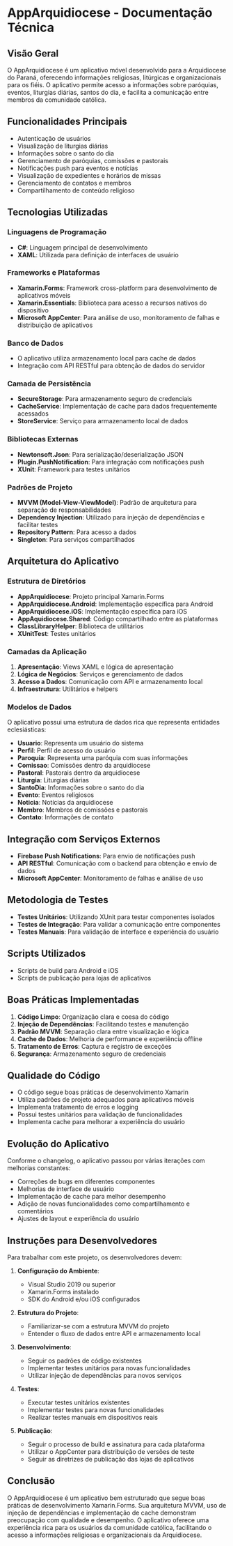 # AppArquidiocese - Documentação Técnica

## Visão Geral
O AppArquidiocese é um aplicativo móvel desenvolvido para a Arquidiocese do Paraná, oferecendo informações religiosas, litúrgicas e organizacionais para os fiéis. O aplicativo permite acesso a informações sobre paróquias, eventos, liturgias diárias, santos do dia, e facilita a comunicação entre membros da comunidade católica.

## Funcionalidades Principais
- Autenticação de usuários
- Visualização de liturgias diárias
- Informações sobre o santo do dia
- Gerenciamento de paróquias, comissões e pastorais
- Notificações push para eventos e notícias
- Visualização de expedientes e horários de missas
- Gerenciamento de contatos e membros
- Compartilhamento de conteúdo religioso

## Tecnologias Utilizadas

### Linguagens de Programação
- **C#**: Linguagem principal de desenvolvimento
- **XAML**: Utilizada para definição de interfaces de usuário

### Frameworks e Plataformas
- **Xamarin.Forms**: Framework cross-platform para desenvolvimento de aplicativos móveis
- **Xamarin.Essentials**: Biblioteca para acesso a recursos nativos do dispositivo
- **Microsoft AppCenter**: Para análise de uso, monitoramento de falhas e distribuição de aplicativos

### Banco de Dados
- O aplicativo utiliza armazenamento local para cache de dados
- Integração com API RESTful para obtenção de dados do servidor

### Camada de Persistência
- **SecureStorage**: Para armazenamento seguro de credenciais
- **CacheService**: Implementação de cache para dados frequentemente acessados
- **StoreService**: Serviço para armazenamento local de dados

### Bibliotecas Externas
- **Newtonsoft.Json**: Para serialização/deserialização JSON
- **Plugin.PushNotification**: Para integração com notificações push
- **XUnit**: Framework para testes unitários

### Padrões de Projeto
- **MVVM (Model-View-ViewModel)**: Padrão de arquitetura para separação de responsabilidades
- **Dependency Injection**: Utilizado para injeção de dependências e facilitar testes
- **Repository Pattern**: Para acesso a dados
- **Singleton**: Para serviços compartilhados

## Arquitetura do Aplicativo

### Estrutura de Diretórios
- **AppArquidiocese**: Projeto principal Xamarin.Forms
- **AppArquidiocese.Android**: Implementação específica para Android
- **AppArquidiocese.iOS**: Implementação específica para iOS
- **AppAquidiocese.Shared**: Código compartilhado entre as plataformas
- **ClassLibraryHelper**: Biblioteca de utilitários
- **XUnitTest**: Testes unitários

### Camadas da Aplicação
1. **Apresentação**: Views XAML e lógica de apresentação
2. **Lógica de Negócios**: Serviços e gerenciamento de dados
3. **Acesso a Dados**: Comunicação com API e armazenamento local
4. **Infraestrutura**: Utilitários e helpers

### Modelos de Dados
O aplicativo possui uma estrutura de dados rica que representa entidades eclesiásticas:
- **Usuario**: Representa um usuário do sistema
- **Perfil**: Perfil de acesso do usuário
- **Paroquia**: Representa uma paróquia com suas informações
- **Comissao**: Comissões dentro da arquidiocese
- **Pastoral**: Pastorais dentro da arquidiocese
- **Liturgia**: Liturgias diárias
- **SantoDia**: Informações sobre o santo do dia
- **Evento**: Eventos religiosos
- **Noticia**: Notícias da arquidiocese
- **Membro**: Membros de comissões e pastorais
- **Contato**: Informações de contato

## Integração com Serviços Externos
- **Firebase Push Notifications**: Para envio de notificações push
- **API RESTful**: Comunicação com o backend para obtenção e envio de dados
- **Microsoft AppCenter**: Monitoramento de falhas e análise de uso

## Metodologia de Testes
- **Testes Unitários**: Utilizando XUnit para testar componentes isolados
- **Testes de Integração**: Para validar a comunicação entre componentes
- **Testes Manuais**: Para validação de interface e experiência do usuário

## Scripts Utilizados
- Scripts de build para Android e iOS
- Scripts de publicação para lojas de aplicativos

## Boas Práticas Implementadas
1. **Código Limpo**: Organização clara e coesa do código
2. **Injeção de Dependências**: Facilitando testes e manutenção
3. **Padrão MVVM**: Separação clara entre visualização e lógica
4. **Cache de Dados**: Melhoria de performance e experiência offline
5. **Tratamento de Erros**: Captura e registro de exceções
6. **Segurança**: Armazenamento seguro de credenciais

## Qualidade do Código
- O código segue boas práticas de desenvolvimento Xamarin
- Utiliza padrões de projeto adequados para aplicativos móveis
- Implementa tratamento de erros e logging
- Possui testes unitários para validação de funcionalidades
- Implementa cache para melhorar a experiência do usuário

## Evolução do Aplicativo
Conforme o changelog, o aplicativo passou por várias iterações com melhorias constantes:
- Correções de bugs em diferentes componentes
- Melhorias de interface de usuário
- Implementação de cache para melhor desempenho
- Adição de novas funcionalidades como compartilhamento e comentários
- Ajustes de layout e experiência do usuário

## Instruções para Desenvolvedores
Para trabalhar com este projeto, os desenvolvedores devem:

1. **Configuração do Ambiente**:
   - Visual Studio 2019 ou superior
   - Xamarin.Forms instalado
   - SDK do Android e/ou iOS configurados

2. **Estrutura do Projeto**:
   - Familiarizar-se com a estrutura MVVM do projeto
   - Entender o fluxo de dados entre API e armazenamento local

3. **Desenvolvimento**:
   - Seguir os padrões de código existentes
   - Implementar testes unitários para novas funcionalidades
   - Utilizar injeção de dependências para novos serviços

4. **Testes**:
   - Executar testes unitários existentes
   - Implementar testes para novas funcionalidades
   - Realizar testes manuais em dispositivos reais

5. **Publicação**:
   - Seguir o processo de build e assinatura para cada plataforma
   - Utilizar o AppCenter para distribuição de versões de teste
   - Seguir as diretrizes de publicação das lojas de aplicativos

## Conclusão
O AppArquidiocese é um aplicativo bem estruturado que segue boas práticas de desenvolvimento Xamarin.Forms. Sua arquitetura MVVM, uso de injeção de dependências e implementação de cache demonstram preocupação com qualidade e desempenho. O aplicativo oferece uma experiência rica para os usuários da comunidade católica, facilitando o acesso a informações religiosas e organizacionais da Arquidiocese.
